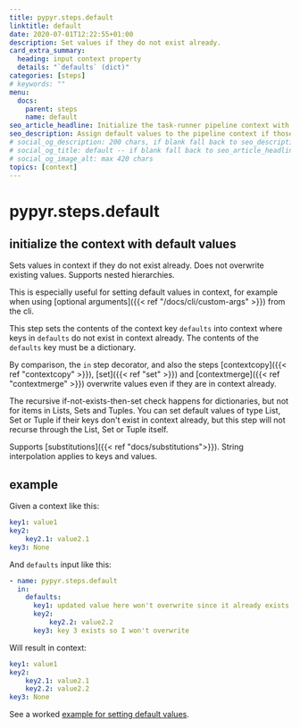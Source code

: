 ```yaml
---
title: pypyr.steps.default
linktitle: default
date: 2020-07-01T12:22:55+01:00
description: Set values if they do not exist already.
card_extra_summary:
  heading: input context property
  details: "`defaults` (dict)"
categories: [steps]
# keywords: ""
menu:
  docs:
    parent: steps
    name: default
seo_article_headline: Initialize the task-runner pipeline context with default values
seo_description: Assign default values to the pipeline context if those keys do not already have values.
# social_og_description: 200 chars, if blank fall back to seo_description then description
# social_og_title: default -- if blank fall back to seo_article_headline > .Title. Max 70 chars
# social_og_image_alt: max 420 chars
topics: [context]
---
```

# pypyr.steps.default
## initialize the context with default values
Sets values in context if they do not exist already. Does not overwrite
existing values. Supports nested hierarchies.

This is especially useful for setting default values in context, for
example when using [optional arguments]({{< ref "/docs/cli/custom-args" >}}) 
from the cli.

This step sets the contents of the context key `defaults` into context
where keys in `defaults` do not exist in context already. The contents
of the `defaults` key must be a dictionary.

By comparison, the `in` step decorator, and also the steps
[contextcopy]({{< ref "contextcopy" >}}), [set]({{< ref "set" >}}) and
[contextmerge]({{< ref "contextmerge" >}}) overwrite values even if they are in
context already.

The recursive if-not-exists-then-set check happens for dictionaries, but
not for items in Lists, Sets and Tuples. You can set default values of
type List, Set or Tuple if their keys don't exist in context already,
but this step will not recurse through the List, Set or Tuple itself.

Supports [substitutions]({{< ref "docs/substitutions">}}). String interpolation 
applies to keys and values.

## example
Given a context like this:

```yaml
key1: value1
key2:
    key2.1: value2.1
key3: None
```

And `defaults` input like this:

```yaml
- name: pypyr.steps.default
  in:
    defaults:
      key1: updated value here won't overwrite since it already exists
      key2:
          key2.2: value2.2
      key3: key 3 exists so I won't overwrite
```

Will result in context:

```yaml
key1: value1
key2:
    key2.1: value2.1
    key2.2: value2.2
key3: None
```

See a worked [example for setting default values](https://github.com/pypyr/pypyr-example/blob/master/pipelines/default.yaml).
